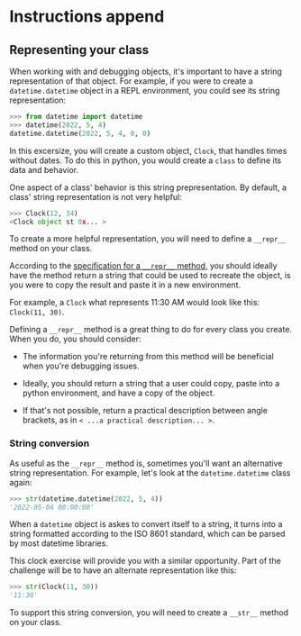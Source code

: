 # Instructions append

## Representing your class

When working with and debugging objects, it's important to have a string representation of that object. For example, if you were to create a `datetime.datetime` object in a REPL environment, you could see its string representation:

```python
>>> from datetime import datetime
>>> datetime(2022, 5, 4)
datetime.datetime(2022, 5, 4, 0, 0)
```

In this excersize, you will create a custom object, `Clock`, that handles times without dates. To do this in python, you would create a `class` to define its data and behavior.

One aspect of a class' behavior is this string prepresentation. By default, a class' string representation is not very helpful:

```python
>>> Clock(12, 34)
<Clock object st 0x... >
```

To create a more helpful representation, you will need to define a `__repr__` method on your class.

According to the [specification for a `__repr__` method](https://docs.python.org/3/reference/datamodel.html#object.__repr__), you should ideally have the method return a string that could be used to recreate the object, is you were to copy the result and paste it in a new environment. 

For example, a `Clock` what represents 11:30 AM would look like this: `Clock(11, 30)`.


Defining a `__repr__` method is a great thing to do for every class you create. When you do, you should consider:

- The information you're returning from this method will be beneficial when you're debugging issues.

- Ideally, you should return a string that a user could copy, paste into a python environment, and have a copy of the object.

- If that's not possible, return a practical description between angle brackets, as in `< ...a practical description... >`.


### String conversion

As useful as the `__repr__` method is, sometimes you'll want an alternative string representation. For example, let's look at the `datetime.datetime` class again:

```python
>>> str(datetime.datetime(2022, 5, 4))
'2022-05-04 00:00:00'
```

When a `datetime` object is askes to convert itself to a string, it turns into a string formatted according to the ISO 8601 standard, which can be parsed by most datetime libraries.

This clock exercise will provide you with a similar opportunity. Part of the challenge will be to have an alternate representation like this:

```python
>>> str(Clock(11, 30))
'11:30'
```

To support this string conversion, you will need to create a `__str__` method on your class.
